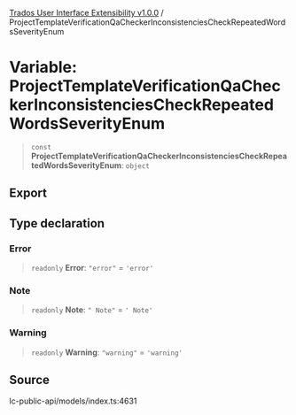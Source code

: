 [Trados User Interface Extensibility v1.0.0](../wiki/globals) / ProjectTemplateVerificationQaCheckerInconsistenciesCheckRepeatedWordsSeverityEnum

# Variable: ProjectTemplateVerificationQaCheckerInconsistenciesCheckRepeatedWordsSeverityEnum

> `const` **ProjectTemplateVerificationQaCheckerInconsistenciesCheckRepeatedWordsSeverityEnum**: `object`

## Export

## Type declaration

### Error

> `readonly` **Error**: `"error"` = `'error'`

### Note

> `readonly` **Note**: `" Note"` = `' Note'`

### Warning

> `readonly` **Warning**: `"warning"` = `'warning'`

## Source

lc-public-api/models/index.ts:4631
